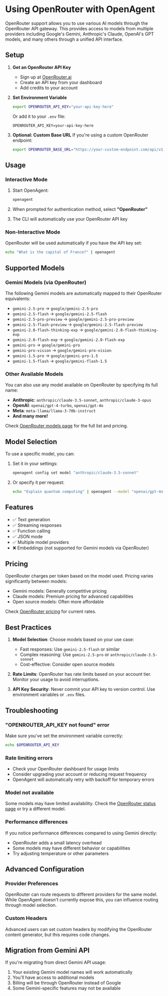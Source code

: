 # Using OpenRouter with OpenAgent

OpenRouter support allows you to use various AI models through the OpenRouter API gateway. This provides access to models from multiple providers including Google's Gemini, Anthropic's Claude, OpenAI's GPT models, and many others through a unified API interface.

## Setup

1. **Get an OpenRouter API Key**
   - Sign up at [OpenRouter.ai](https://openrouter.ai)
   - Create an API key from your dashboard
   - Add credits to your account

2. **Set Environment Variable**
   ```bash
   export OPENROUTER_API_KEY="your-api-key-here"
   ```

   Or add it to your `.env` file:
   ```
   OPENROUTER_API_KEY=your-api-key-here
   ```

3. **Optional: Custom Base URL**
   If you're using a custom OpenRouter endpoint:
   ```bash
   export OPENROUTER_BASE_URL="https://your-custom-endpoint.com/api/v1"
   ```

## Usage

### Interactive Mode

1. Start OpenAgent:
   ```bash
   openagent
   ```

2. When prompted for authentication method, select **"OpenRouter"**

3. The CLI will automatically use your OpenRouter API key

### Non-Interactive Mode

OpenRouter will be used automatically if you have the API key set:
```bash
echo "What is the capital of France?" | openagent
```

## Supported Models

### Gemini Models (via OpenRouter)
The following Gemini models are automatically mapped to their OpenRouter equivalents:

- `gemini-2.5-pro` → `google/gemini-2.5-pro`
- `gemini-2.5-flash` → `google/gemini-2.5-flash`
- `gemini-2.5-pro-preview` → `google/gemini-2.5-pro-preview`
- `gemini-2.5-flash-preview` → `google/gemini-2.5-flash-preview`
- `gemini-2.0-flash-thinking-exp` → `google/gemini-2.0-flash-thinking-exp`
- `gemini-2.0-flash-exp` → `google/gemini-2.0-flash-exp`
- `gemini-pro` → `google/gemini-pro`
- `gemini-pro-vision` → `google/gemini-pro-vision`
- `gemini-1.5-pro` → `google/gemini-pro-1.5`
- `gemini-1.5-flash` → `google/gemini-flash-1.5`

### Other Available Models
You can also use any model available on OpenRouter by specifying its full name:

- **Anthropic**: `anthropic/claude-3.5-sonnet`, `anthropic/claude-3-opus`
- **OpenAI**: `openai/gpt-4-turbo`, `openai/gpt-4o`
- **Meta**: `meta-llama/llama-3-70b-instruct`
- **And many more!**

Check [OpenRouter models page](https://openrouter.ai/models) for the full list and pricing.

## Model Selection

To use a specific model, you can:

1. Set it in your settings:
   ```bash
   openagent config set model "anthropic/claude-3.5-sonnet"
   ```

2. Or specify it per request:
   ```bash
   echo "Explain quantum computing" | openagent --model "openai/gpt-4o"
   ```

## Features

- ✅ Text generation
- ✅ Streaming responses
- ✅ Function calling
- ✅ JSON mode
- ✅ Multiple model providers
- ❌ Embeddings (not supported for Gemini models via OpenRouter)

## Pricing

OpenRouter charges per token based on the model used. Pricing varies significantly between models:
- Gemini models: Generally competitive pricing
- Claude models: Premium pricing for advanced capabilities
- Open source models: Often more affordable

Check [OpenRouter pricing](https://openrouter.ai/models) for current rates.

## Best Practices

1. **Model Selection**: Choose models based on your use case:
   - Fast responses: Use `gemini-2.5-flash` or similar
   - Complex reasoning: Use `gemini-2.5-pro` or `anthropic/claude-3.5-sonnet`
   - Cost-effective: Consider open source models

2. **Rate Limits**: OpenRouter has rate limits based on your account tier. Monitor your usage to avoid interruptions.

3. **API Key Security**: Never commit your API key to version control. Use environment variables or `.env` files.

## Troubleshooting

### "OPENROUTER_API_KEY not found" error
Make sure you've set the environment variable correctly:
```bash
echo $OPENROUTER_API_KEY
```

### Rate limiting errors
- Check your OpenRouter dashboard for usage limits
- Consider upgrading your account or reducing request frequency
- OpenAgent will automatically retry with backoff for temporary errors

### Model not available
Some models may have limited availability. Check the [OpenRouter status page](https://status.openrouter.ai) or try a different model.

### Performance differences
If you notice performance differences compared to using Gemini directly:
- OpenRouter adds a small latency overhead
- Some models may have different behavior or capabilities
- Try adjusting temperature or other parameters

## Advanced Configuration

### Provider Preferences
OpenRouter can route requests to different providers for the same model. While OpenAgent doesn't currently expose this, you can influence routing through model selection.

### Custom Headers
Advanced users can set custom headers by modifying the OpenRouter content generator, but this requires code changes.

## Migration from Gemini API

If you're migrating from direct Gemini API usage:
1. Your existing Gemini model names will work automatically
2. You'll have access to additional models
3. Billing will be through OpenRouter instead of Google
4. Some Gemini-specific features may not be available